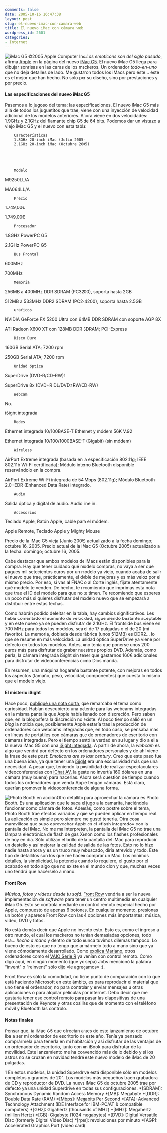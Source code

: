 ```yaml
---
comments: false
date: 2005-10-16 16:47:38
layout: post
slug: el-nuevo-imac-con-camara-web
title: El nuevo iMac con cámara web
wordpress_id: 2601
categories:
- Internet
---
```


![iMac G5 ©2005 Apple Computer Inc.](/images/indexhero20051011.jpg)_Los emoticons son del siglo pasado_, afirma [Apple](http://www.apple.com) en la página del nuevo [iMac G5](). El nuevo iMac G5 llega para dibujar sonrisas en las caras de los mackeros. Un ordenador _todo-en-uno_ que no deja detalles de lado. Me gustaron todos los iMacs pero éste... éste es el mejor que han hecho. No sólo por su diseño, sino por prestaciones y por precio.





#### Las especificaciones del nuevo iMac G5





Pasemos a lo jugoso del tema: las especificaciones. El nuevo iMac G5 más allá de todos los juguetitos que trae, viene con una inyección de velocidad adicional de los modelos anteriores. Ahora viene en dos velocidades: 1.9GHz y 2.1GHz del flamante chip G5 de 64 bits. Podemos dar un vistazo a viejo iMac G5 y el nuevo con esta tabla:



<!-- more -->





	


		Características
		1.8GHz 20-inch iMac (Julio 2005)
		2.1GHz 20-inch iMac (Octubre 2005)


	


		Modelo
		
M9250LL/A

		
MA064LL/A

	
	


		Precio
		
1.749,00€

		
1.749,00€

	
	


		Procesador
		
1.8GHz PowerPC G5

		
2.1GHz PowerPC G5

	
	


		Bus Frontal
		
600MHz

		
700MHz

	
	


		Memoria
		
256MB a 400MHz DDR SDRAM (PC3200), soporta hasta 2GB

		
512MB a 533MHz DDR2 SDRAM (PC2-4200), soporta hasta 2.5GB

	
	


		Gráficos
		
NVIDIA GeForce FX 5200 Ultra con 64MB DDR SDRAM con soporte AGP 8X

		
ATI Radeon X600 XT con 128MB DDR SDRAM; PCI-Express

	
	


		Disco Duro
		
160GB Serial ATA; 7200 rpm

		
250GB Serial ATA; 7200 rpm

	
	


		Unidad óptica
		
SuperDrive (DVD-R/CD-RW)1

		
SuperDrive 8x (DVD+R DL/DVD±RW/CD-RW)

	


		Webcam
		
No.

		
iSight integrada

	
	


		Redes
		
Ethernet integrada 10/100BASE-T Ethernet y módem 56K V.92

		
Ethernet integrada 10/100/1000BASE-T (Gigabit) (sin módem)

	
	


		Wireless
		
AirPort Extreme integrada (basada en la especificación 802.11g; IEEE 802.11b Wi-Fi certificada); Módulo interno Bluetooth disponible reservándolo en la compra.

		
AirPort Extreme Wi-Fi integrada de 54 Mbps (802.11g); Módulo Bluetooth 2.0+EDR (Enhanced Data Rate) integrado.

	
	


		Audio
		
Salida óptica y digital de audio. Audio line in.

	
	


		Accesorios
		
Teclado Apple, Ratón Apple, cable para el módem.

		
Apple Remote, Teclado Apple y Mighty Mouse

	


	


		
Precio de la iMac G5 vieja (Junio 2005) actualizado a la fecha domingo; octubre 16, 2005. Precio actual de la iMac G5 (Octubre 2005) actualizado a la fecha: domingo; octubre 16, 2005.

	





Cabe destacar que ambos modelos de iMacs están disponibles para la compra. Hay que tener cuidado qué modelo compras, no vaya a ser que pagues mil setecientos euros por un modelo ya viejo, cuando acaba de salir el nuevo que trae, prácticamente, el doble de mejoras y es más veloz por el mismo precio. Por eso, si vas al FNAC o al Corte inglés, fíjate atentamente qué modelo te venden. De hecho, te recomiendo que imprimas esta nota que trae el ID del modelo para que no te timen. Te recomiendo que esperes un poco más si quieres disfrutar del modelo nuevo que se empezará a distribuir entre estas fechas.





Como habrán podido deleitar en la tabla, hay cambios significativos. Les había comentado el aumento de velocidad, sigue siendo bastante aceptable y en este nuevo ya se pueden disfrutar de 2.1GHz. El frontside bus viene en 700 MHz para todos los modelos, sea el de 17 pulgadas o el de 20 (mi favorito). La memoria, doblada desde fábrica (unos 512MB) es DDR2… lo que se resume en más velocidad. La unidad óptica SuperDrive ya viene por defecto en todos los modelos. Antes, uno tenía que ponerse unos 200 euros más para disfrutar de grabar nuestros propios DVD. Además, como perla, la cámara integrada iSight sin tener que gastarnos 160€ adicionales para disfrutar de videoconferencias como Dios manda.





En resumen, una máquina hogareña bastante potente, con mejoras en todos los aspectos (tamaño, peso, velocidad, componentes) que cuesta lo mismo que el modelo viejo.





#### El misterio iSight





Hace poco, [publiqué una nota corta](http://www.minid.net/2005/09/16/powerbooks-con-camara-integrada/), que remarcaba el tema como curiosidad. Habían descubierto una patente para las webcams integradas en la misma pantalla que Apple había llenado con discreción. Pero saben que, en la blogosfera la discreción no existe. Al poco tiempo salió en un _blog_ la noticia que, posiblemente Apple estaría tras la producción de ordenadores con webcams integradas que, en todo caso, se pensaba más en líneas de portátiles con cámaras que de ordenadores de escritorio con cámaras integradas. Pero el tiempo sentó la verdad en su lugar y dio a ella la nueva iMac G5 con una [iSight integrada](http://www.apple.com/imac/isight.html). A partir de ahora, la _webcam_ es algo que vendrá por defecto en los ordenadores personales y de ahí viene la frase de este _post_: _Emoticons are so last century_. Creo que este paso fue una buena idea, ya que tener una [iSight](http://www.apple.com/isight/) era una exclusividad más que una necesidad. A pesar que, teniendo la posibilidad de realizar espectaculares videoconferencias con [iChat AV](http://www.apple.com/macosx/features/ichat/), la gente no invertía 160 dólares en una cámara (muy buena) para hacerlas. Ahora será cuestión de tiempo cuando todos los ordenadores que venda Apple tengan cámaras. Está claro, querían promover la videoconferencia de alguna forma.





![Photo Booth en acción](/images/isightphotobooth20051011.gif)Otro detallito para aprovechar la cámara es Photo Booth. Es una aplicación que le saca el jugo a la camarita, haciéndola funcionar como cámara de fotos. Además, como postre sobre el tema, Photo Booth trae efectos variados y que se pueden aplicar en tiempo real. La aplicación es simple pero siempre me gustó tenerla. Otra cosa maravillosa que supo aprovechar Apple es el «flash integrado» con la pantalla del iMac. No me malinterpreten, la pantalla del iMac G5 no trae una lámpara electrónica de flash de gas Xenon como los flashes profesionales de hoy en día. Sólo utilizan el brillo de la pantalla del iMac para reproducir un destello y así mejorar la calidad de salida de las fotos. Esto no lo hizo nadie hasta ahora y es un truco muy rebuscado, diría atrevido y todo. Este tipo de detallitos son los que me hacen comprar un Mac. Los mínimos detalles, la simplicidad, la potencia cuando lo requiere, el gusto por el acabado en todo algo que no existe en el mundo clon y que, muchas veces uno tendrá que hacérselo a mano.





#### Front Row





_Música, fotos y videos desde tu sofá_. [Front Row](http://www.apple.com/imac/frontrow.html) vendría a ser la nueva implementación de _software_ para tener un centro multimedia en cualquier iMac G5. Esto se controla mediante un control remoto especial hecho por Apple, compuesto de apenas 6 botones. En cualquier momento, presionas un botón y aparece Front Row con las 4 opciones más importantes: música, video, DVD y fotos.





No está demás decir que Apple no inventó esto. Esto es, como el ingreso a otro mundo, el cual los mackeros no tenían demasiadas opciones, todo era… _hecho a mano_ y dentro de todo nunca tuvimos dilemas tampoco. Lo bueno de esto es que no tengo que armármelo todo a mano sino que ya viene cómodamente desarrollado. Como [explica Mariano](http://www.uberbin.net/archivos/apple/una-cosa-mas-de-apple.php), otros ordenadores como el [VAIO Serie R](http://www.engadget.com/entry/4970876118818521/) ya venían con control remoto. Como digo aquí, en ningún momento (que yo sepa) Jobs mencionó la palabra “invent” o “reinvent” sólo dijo «le agregamos» :).





Front Row es sólo la comodidad, no tiene punto de comparación con lo que está haciendo Microsoft en este ámbito, es para reproducir el material que uno tiene el ordenador, no para controlar y enviar mensajes u otras aplicaciones o para alquilar películas por internet. Debo decir que me gustaría tener ese control remoto para pasar las diapositivas de una presentación de Keynote y otras cosillas que de momento con el teléfono móvil y Bluetooth las controlo.





#### Notas finales





Pensar que, la iMac G5 que ofrecían antes de este lanzamiento de octubre iba a ser mi ordenador de escritorio de este año. Tenía ya pensado comprármela para tenerla en mi habitación y así disfrutar de las ventajas de un ordenador de escritorio, junto con un iBook para disfrutar de la movilidad. Este lanzamiento me ha convencido más de lo debido y si los astros no se cruzan en navidad tendré este nuevo modelo de iMac de 20 pulgadas.





1 En estos modelos, la unidad Superdrive está disponible sólo en modelos completos y grandes de 20". Los modelos más pequeños traen grabadora de CD y reproductor de DVD. La nueva iMac G5 de octubre 2005 trae por defecto ya una unidad Superdrive en todas sus configuraciones.
  *[SDRAM]: Synchronous Dynamic Random Access Memory
  *[MB]: Megabyte
  *[DDR]: Double Data Rate (RAM)
  *[Mbps]: Megabits Per Second
  *[ATA]: Advanced Technology Attachment (IDE Interface for IBM-PC/AT & compatible computers)
  *[GHz]: Gigahertz (thousands of MHz)
  *[MHz]: Megahertz (million Hertz)
  *[GB]: Gigabyte (1024 megabytes)
  *[DVD]: Digital Versatile Disc (formerly Digital Video Disc)
  *[rpm]: revoluciones por minuto
  *[AGP]: Accelerated Graphics Port (video card)

